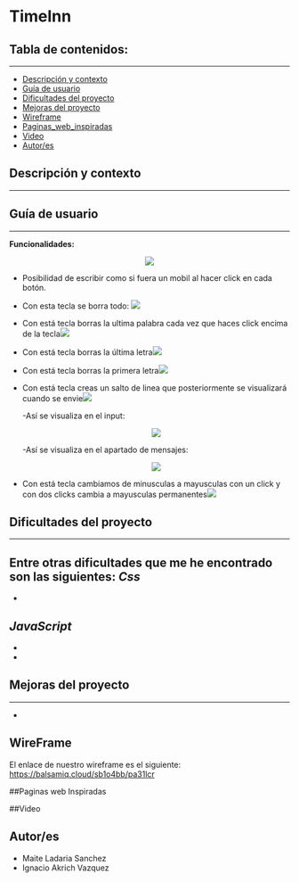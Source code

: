 <h1>TimeInn</h1>

## Tabla de contenidos:
---
- [Descripción y contexto](#descripción-y-contexto)
- [Guía de usuario](#guía-de-usuario)
- [Dificultades del proyecto](#Dificultades-del-proyecto)
- [Mejoras del proyecto](#Mejoras-proyecto)
- [Wireframe](#WireFrame)
- [Paginas_web_inspiradas](#Paginas-web-inspiradas)
- [Video](#Video)
- [Autor/es](#autores)

## Descripción y contexto
---

## Guía de usuario
---
**Funcionalidades:**


<p align="center"><img src="/src/img/tecladoproyecto.png"/></p> 

- Posibilidad de escribir como si fuera un mobil al hacer click en cada botón.
- <p>Con esta tecla se borra todo: <img src="/src/img/tecla.png"/></p>
- <p> Con está tecla borras la ultima palabra cada vez que haces click encima de la tecla<img src="src/img/teclaCE.png"></p>
- <p> Con está tecla borras la última letra<img src="src/img/teclaborrarultima.png"></p>
- <p> Con está tecla borras la primera letra<img src="src/img/teclaborraprimera.png"></p>
- <p> Con está tecla creas un salto de linea que posteriormente se visualizará cuando se envie<img src="src/img/teclabr.png"></p>
    -Así se visualiza en el input:
    <p align="center"><img src="/src/img/saltodelinea.png"/></p> 
    -Así se visualiza en el apartado de mensajes:
    <p align="center"><img src="/src/img/mensajesalto.png"/></p> 
- <p> Con está tecla cambiamos de minusculas a mayusculas con un click y con dos clicks cambia a mayusculas permanentes<img src="src/img/teclacambiomayus.png"></p>


## Dificultades del proyecto
---
**Entre otras dificultades que me he encontrado son las siguientes:**
*Css*
- 
- 

*JavaScript*
- 
- 
- 


## Mejoras del proyecto
---
-

## WireFrame

El enlace de nuestro wireframe es el siguiente: https://balsamiq.cloud/sb1o4bb/pa31lcr

##Paginas web Inspiradas

##Video

## Autor/es

- Maite Ladaria Sanchez
- Ignacio Akrich Vazquez
